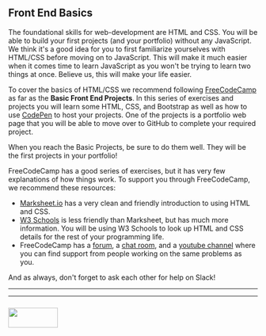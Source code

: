 ## Front End Basics

The foundational skills for web-development are HTML and CSS.  You will be able to build your first projects (and your portfolio) without any JavaScript. We think it's a good idea for you to first familiarize yourselves with HTML/CSS before moving on to JavaScript.  This will make it much easier when it comes time to learn JavaScript as you won't be trying to learn two things at once.  Believe us, this will make your life easier.

To cover the basics of HTML/CSS we recommend following [FreeCodeCamp](https://www.freecodecamp.org/challenges/get-set-for-our-front-end-development-projects) as far as the __Basic Front End Projects__.  In this series of exercises and projects you will learn some HTML, CSS, and Bootstrap as well as how to use [CodePen](https://codepen.io/hello/) to host your projects.  One of the projects is a portfolio web page that you will be able to move over to GitHub to complete your required project.

When you reach the Basic Projects, be sure to do them well.  They will be the first projects in your portfolio!

FreeCodeCamp has a good series of exercises, but it has very few explanations of how things work.  To support you through FreeCodeCamp, we recommend these resources:
* [Marksheet.io](https://marksheet.io) has a very clean and friendly introduction to using HTML and CSS.
* [W3 Schools](https://www.w3schools.com) is less friendly than Marksheet, but has much more information.  You will be using W3 Schools to look up HTML and CSS details for the rest of your programming life.
* FreeCodeCamp has a [forum](https://forum.freecodecamp.org), a [chat room](https://gitter.im/FreeCodeCamp/CodeReview), and a [youtube channel](https://www.youtube.com/channel/UC8butISFwT-Wl7EV0hUK0BQ) where you can find support from people working on the same problems as you.


And as always, don't forget to ask each other for help on Slack!

___
___
### <a href="http://elewa.education/blog" target="_blank"><img src="https://user-images.githubusercontent.com/18554853/34921062-506450ae-f97d-11e7-875f-6feeb26ad72d.png" width="100" height="40"/></a>
